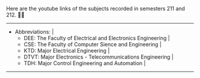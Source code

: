 Here are the youtube links of the subjects recorded in semesters 211 and 212. 📼📼

-----------------------------------------------------------------------------------
* Abbreviations:                                                                  |
  - DEE: The Faculty of Electrical and Electronics Engineering                    |
  - CSE: The Faculty of Computer Sience and Engineering                           |
  - KTD: Major Electrical Engineering                                             |
  - DTVT: Major Electronics - Telecommunications Engineering                      |
  - TDH: Major Control Engineering and Automation                                 |
 ----------------------------------------------------------------------------------
